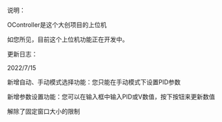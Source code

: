 说明：

OController是这个大创项目的上位机

如您所见，目前这个上位机功能正在开发中。

更新日志：

2022/7/15

新增自动、手动模式选择功能：您只能在手动模式下设置PID参数

新增参数设置功能：您可以在输入框中输入PID或V数值，按下按钮来更新数值

解除了固定窗口大小的限制
